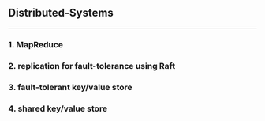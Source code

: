 ## Distributed-Systems

------

### 1. MapReduce

### 2. replication for fault-tolerance using Raft

### 3. fault-tolerant key/value store

### 4. shared key/value store



